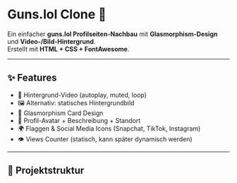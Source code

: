 # Guns.lol Clone 🚀

Ein einfacher **guns.lol Profilseiten-Nachbau** mit **Glasmorphism-Design** und **Video-/Bild-Hintergrund**.  
Erstellt mit **HTML + CSS + FontAwesome**.  

---

## ✨ Features
- 🎥 Hintergrund-Video (autoplay, muted, loop)  
- 🖼️ Alternativ: statisches Hintergrundbild  
- 🔮 Glasmorphism Card Design  
- 👤 Profil-Avatar + Beschreibung + Standort  
- 🌍 Flaggen & Social Media Icons (Snapchat, TikTok, Instagram)  
- 👁️ Views Counter (statisch, kann später dynamisch werden)  

---

## 📂 Projektstruktur
